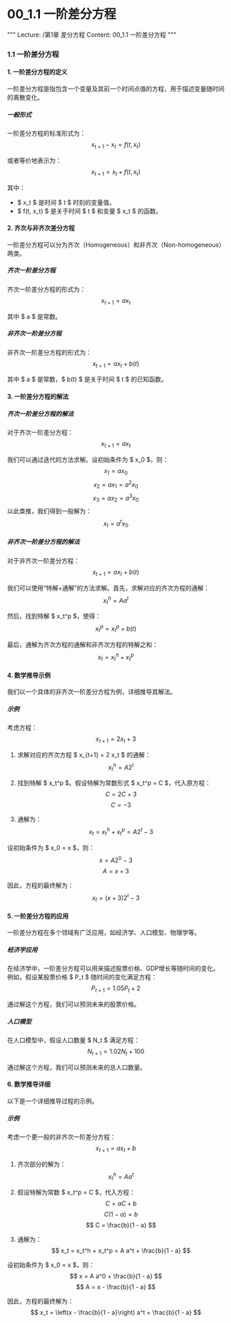 # 00_1.1 一阶差分方程

"""
Lecture: /第1章 差分方程
Content: 00_1.1 一阶差分方程
"""


### 1.1 一阶差分方程

#### 1. 一阶差分方程的定义

一阶差分方程是指包含一个变量及其前一个时间点值的方程，用于描述变量随时间的离散变化。

##### 一般形式

一阶差分方程的标准形式为：
$$ x_{t+1} - x_t = f(t, x_t) $$

或者等价地表示为：
$$ x_{t+1} = x_t + f(t, x_t) $$

其中：
- $ x_t $ 是时间 $ t $ 时刻的变量值。
- $ f(t, x_t) $ 是关于时间 $ t $ 和变量 $ x_t $ 的函数。

#### 2. 齐次与非齐次差分方程

一阶差分方程可以分为齐次（Homogeneous）和非齐次（Non-homogeneous）两类。

##### 齐次一阶差分方程

齐次一阶差分方程的形式为：
$$ x_{t+1} = a x_t $$

其中 $ a $ 是常数。

##### 非齐次一阶差分方程

非齐次一阶差分方程的形式为：
$$ x_{t+1} = a x_t + b(t) $$

其中 $ a $ 是常数，$ b(t) $ 是关于时间 $ t $ 的已知函数。

#### 3. 一阶差分方程的解法

##### 齐次一阶差分方程的解法

对于齐次一阶差分方程：
$$ x_{t+1} = a x_t $$

我们可以通过迭代的方法求解。设初始条件为 $ x_0 $，则：
$$ x_1 = a x_0 $$
$$ x_2 = a x_1 = a^2 x_0 $$
$$ x_3 = a x_2 = a^3 x_0 $$
以此类推，我们得到一般解为：
$$ x_t = a^t x_0 $$

##### 非齐次一阶差分方程的解法

对于非齐次一阶差分方程：
$$ x_{t+1} = a x_t + b(t) $$

我们可以使用“特解+通解”的方法求解。首先，求解对应的齐次方程的通解：
$$ x_t^h = A a^t $$

然后，找到特解 $ x_t^p $，使得：
$$ x_t^p = x_t^p + b(t) $$

最后，通解为齐次方程的通解和非齐次方程的特解之和：
$$ x_t = x_t^h + x_t^p $$

#### 4. 数学推导示例

我们以一个具体的非齐次一阶差分方程为例，详细推导其解法。

##### 示例

考虑方程：
$$ x_{t+1} = 2 x_t + 3 $$

1. 求解对应的齐次方程 $ x_{t+1} = 2 x_t $ 的通解：
$$ x_t^h = A 2^t $$

2. 找到特解 $ x_t^p $。假设特解为常数形式 $ x_t^p = C $，代入原方程：
$$ C = 2C + 3 $$
$$ C = -3 $$

3. 通解为：
$$ x_t = x_t^h + x_t^p = A 2^t - 3 $$

设初始条件为 $ x_0 = x $，则：
$$ x = A 2^0 - 3 $$
$$ A = x + 3 $$

因此，方程的最终解为：
$$ x_t = (x + 3) 2^t - 3 $$

#### 5. 一阶差分方程的应用

一阶差分方程在多个领域有广泛应用，如经济学、人口模型、物理学等。

##### 经济学应用

在经济学中，一阶差分方程可以用来描述股票价格、GDP增长等随时间的变化。例如，假设某股票价格 $ P_t $ 随时间的变化满足方程：
$$ P_{t+1} = 1.05 P_t + 2 $$

通过解这个方程，我们可以预测未来的股票价格。

##### 人口模型

在人口模型中，假设人口数量 $ N_t $ 满足方程：
$$ N_{t+1} = 1.02 N_t + 100 $$

通过解这个方程，我们可以预测未来的总人口数量。

#### 6. 数学推导详细

以下是一个详细推导过程的示例。

##### 示例

考虑一个更一般的非齐次一阶差分方程：
$$ x_{t+1} = a x_t + b $$

1. 齐次部分的解为：
$$ x_t^h = A a^t $$

2. 假设特解为常数 $ x_t^p = C $，代入方程：
$$ C = aC + b $$
$$ C(1 - a) = b $$
$$ C = \frac{b}{1 - a} $$

3. 通解为：
$$ x_t = x_t^h + x_t^p = A a^t + \frac{b}{1 - a} $$

设初始条件为 $ x_0 = x $，则：
$$ x = A a^0 + \frac{b}{1 - a} $$
$$ A = x - \frac{b}{1 - a} $$

因此，方程的最终解为：
$$ x_t = \left(x - \frac{b}{1 - a}\right) a^t + \frac{b}{1 - a} $$
